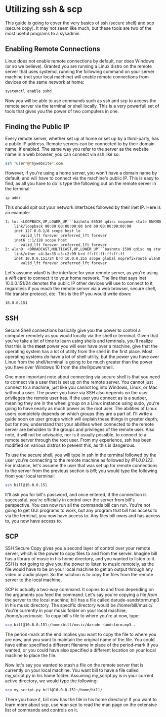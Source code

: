 # Utilizing ssh & scp
This guide is going to cover the very basics of ssh (secure shell) and scp (secure copy). It may not seem like much, but these tools are two of the most useful programs to a sysadmin.

## Enabling Remote Connections
Linux does not enable remote connections by default, nor does Windows (or so we believe). Granted you are running a Linux distro on the remote server that uses systemd, running the following command on your server machine (not your local machine) will enable remote connections from devices on the same network at home:
```bash
systemctl enable sshd
```

Now you will be able to use commands such as ssh and scp to access the remote server via the terminal or shell locally. This is a very powerfull set of tools that gives you the power of two computers in one.

## Finding the Public IP
Every remote server, whether set up at home or set up by a third-party, has a public IP address. Remote servers can be connected to by their domain name, if enabled. The same way you refer to the server as the website name in a web browser, you can connect via ssh like so:
```bash
ssh *user*@*mywebsite*.com
```

However, if you're using a home server, you won't have a domain name by default, and will have to connect via the machine's public IP. This is easy to find, as all you have to do is type the following out on the remote server in the terminal:
```bash
ip addr
```

This should spit out your network interfaces followed by their inet IP. Here is an example:
```bash
1: lo: <LOOPBACK,UP,LOWER_UP```bashmtu 65536 qdisc noqueue state UNKNOWN group default qlen 1000
    link/loopback 00:00:00:00:00:00 brd 00:00:00:00:00:00
    inet 127.0.0.1/8 scope host lo
       valid_lft forever preferred_lft forever
    inet6 ::1/128 scope host 
       valid_lft forever preferred_lft forever
2: wlan0: <BROADCAST,MULTICAST,UP,LOWER_UP```bashmtu 1500 qdisc mq state UP group default qlen 1000
    link/ether c4:3a:35:c3:c2:99 brd ff:ff:ff:ff:ff:ff
    inet 10.0.0.151/24 brd 10.0.0.255 scope global noprefixroute wlan0
       valid_lft forever preferred_lft forever
```

Let's assume wlan0 is the interface for your remote server, as you're using a wifi card to connect it to your home network. The line that says inet 10.0.0.151/24 denotes the public IP other devices will use to connect to it, regardless if you reach the remote server via a web browser, secure shell, file transfer protocol, etc. This is the IP you would write down:
```bash
10.0.0.151
```

## SSH
Secure Shell connections basically give you the power to control a computer remotely as you would locally via the shell or terminal. Given that you've take a lot of time to learn using shells and temrinals, you'll realize that this is the **most** power you will ever have over a machine, give that the operating system has a lot of utility from the shell in the first place. Most operating systems *do* have a lot of shell utility, but the power you have over Linux from the shell/terminal is going to be much greater than the power you have over Windows 10 from the shell/powershell.

One more important note about connecting via secure shell is that you need to connect via a user that is set up on the remote server. You cannot just connect to a machine, just like you cannot log into Windows, Linux, or Mac without a user. The power you have via SSH also depends on the user privileges the remote user has. If the user you connect as is a sudoer, meaning they are in the wheel group on a Linux instance using sudo, you're going to have nearly as much power as the root user. The abilities of Linux users completely depends on which groups they are a part of. I'll write a guide soon on user groups which will explain these things in greater depth, but for now, understand that your abilities when connected to the remote server are beholden to the groups and privileges of the remote user. Also note, it will not be advisable, nor is it usually possible, to connect to a remote server through the root user. From my experience, ssh has been modified on various distros to prevent this, as this is dangerous.

To use the secure shell, you will type in ssh in the terminal followed by the user you're connecting to the remote machine as followed by *@1.0.0.123*. For instance, let's assume the user that was set up for remote connections to the server from the previous section is *bill*; you would type the following from your local terminal:
```bash
ssh bill@10.0.0.151
```

It'll ask you for bill's password, and once entered, if the connection is successful, you're officially in control over the server from bill's perspective. You can now run all the commands bill can run. You're not going to get GUI programs to work, but any program that bill has access to via the terminal, you now have access to. Any files bill owns and has access to, you now have access to.

## SCP
SSH Secure Copy gives you a second layer of control over your remote server, which is the power to copy files to and from the server. Imagine bill has a library of music in his home directory, and you wanted to listen to it. SSH is not going to give you the power to listen to music remotely, as the file would have to be on your local machine to get an output through any video or audio player. So the solution is to copy the files from the remote server to the local machine.

SCP is actually a two-way command. It copies to and from depending on the arguments you feed the command. Let's say you're copying a file *from* the server to the local machine; bill has a file called darude-sandstorm.mp3 in his music directory. The specific directory would be /home/bill/music/. You're currently in your music folder on your local machine, /home/*user*/music. To copy bill's file to where you're at now, type:
```bash
scp bill@10.0.0.151:/home/bill/music/darude-sandstorm.mp3 .
```

The period-mark at the end implies you want to copy the file to where you are now, and you want to maintain the original name of the file. You could have either specified a different filename in place of the period-mark if you wanted, or you could have also specified a different location on your local machine to place the file.

Now let's say you wanted to stash a file on the remote server that is currently on your local machine. You want bill to have a file called my_script.py in his home folder. Assuming my_script.py is in your current active directory, we would type the following:
```bash
scp my_script.py bill@10.0.0.151:/home/bill/
```

There you have it, bill now has the file in his home directory! If you want to learn more about scp, use *man scp* to read the man page on the extensive list of commands and controls on it.
